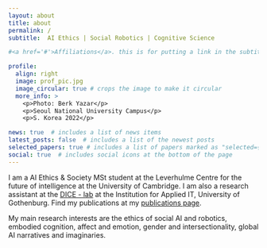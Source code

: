 ```yaml
---
layout: about
title: about
permalink: /
subtitle:  AI Ethics | Social Robotics | Cognitive Science

#<a href='#'>Affiliations</a>. this is for putting a link in the subtitle

profile:
  align: right
  image: prof_pic.jpg
  image_circular: true # crops the image to make it circular
  more_info: >
    <p>Photo: Berk Yazar</p>
    <p>Seoul National University Campus</p>
    <p>S. Korea 2022</p>

news: true  # includes a list of news items
latest_posts: false  # includes a list of the newest posts
selected_papers: true # includes a list of papers marked as "selected={true}"
social: true  # includes social icons at the bottom of the page
---
```



I am a AI Ethics & Society MSt student at the Leverhulme Centre for the future of intelligence at the University of Cambridge. I am also a research assistant at the <a href="https://dice-r-lab.com/">DICE - lab</a> at the Institution for Applied IT, University of Gothenburg. Find my publications at my [publications page](/al-folio/publications/). 

My main research interests are the ethics of social AI and robotics, embodied cognition, affect and emotion, gender and intersectionality, global AI narratives and imaginaries.